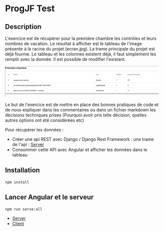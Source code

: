 # ProgJF Test

## Description

L'exercice est de récupérer pour la première chambre les contrôles et leurs nombres de vacation. Le résultat à
afficher est le tableau de l'image présente à la racine du projet (ecran.jpg). La trame principale du projet est déjà
fournie. Le tableau et les colonnes existent déjà, il faut simplement les remplir avec la donnée. Il est possible de
modifier l'existant.

![Ecran](ecran.jpg)

Le but de l'exercice est de mettre en place des bonnes pratiques de code et de nous expliquer dans les commentaires ou
dans un fichier markdown les décisions techniques prises (Pourquoi avoir pris telle décision, quelles autres options ont
été considérées etc)

Pour récupérer les données :

- Créer une api REST avec Django / Django Rest Framework : une trame de l'api : [Server](http://localhost:3000)
- Consommer cette API avec Angular et afficher les données dans le tableau

## Installation

```shell
npm install
```

## Lancer Angular et le serveur

```shell
npm run serve:all
```

- [Server](http://localhost:3000)
- [Client](http://localhost:4200)

